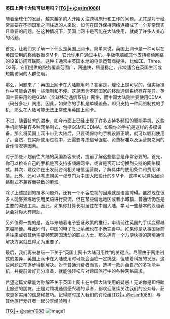 **英国上网卡大陆可以用吗？[[TG💪+ @esim1088](https://t.me/s/esim1088)]**

随着全球化的发展，越来越多的人开始关注跨境旅行和工作的问题。尤其是对于经常需要在不同国家之间往返的人来说，如何在国外保持网络连接成了一个非常现实且重要的问题。在这种情况下，英国上网卡是否能在大陆使用，就成了许多人关心的话题。

首先，让我们来了解一下什么是英国上网卡。简单来说，英国上网卡是一种可以在英国使用的移动数据SIM卡，它允许用户通过手机、平板电脑或其他支持移动网络的设备访问互联网。这种卡通常由英国本地的电信运营商提供，比如EE、Three、O2等，它们提供的服务覆盖范围广，网速快，质量稳定，非常适合在英国生活或短期访问的人群使用。

那么，问题来了：英国上网卡在大陆能用吗？答案是，理论上是可以的，但实际操作中可能会遇到一些限制和不便。这是因为不同国家的移动通信系统存在差异。英国主要采用的是GSM（全球移动通信系统）网络，而中国大陆则主要使用CDMA（码分多址）网络。因此，如果你的手机是单模设备，即只支持一种网络制式的手机，那么在大陆可能无法正常使用英国上网卡。

不过，随着技术的进步，如今市面上已经出现了许多支持多频段的智能手机，这些手机能够兼容多种网络制式，包括GSM和CDMA。如果你的手机是这样的多模设备，那么将英国上网卡带到大陆后，只要确保你的手机设置正确，就可以顺利使用了。当然，在实际使用过程中，还需要考虑信号强度、资费标准以及运营商之间的合作情况等因素。

对于那些计划前往大陆的英国游客来说，提前了解这些信息是非常必要的。首先，你可以检查自己的手机是否支持多频段网络，或者是否可以切换到支持的网络模式。其次，建议你在出发前咨询相关电信运营商，了解具体的使用条件和费用详情。此外，还可以考虑购买一张专门为中国大陆设计的SIM卡，这样可以避免因网络制式不兼容而导致的麻烦。

除了上述提到的技术问题外，还有一个不容忽视的因素就是语言障碍。虽然现在很多人能够熟练地使用英语进行交流，但在某些偏远地区或者小城镇，普通话仍然是主要的沟通工具。因此，如果你打算长期居住在中国大陆，学习一些基本的汉语表达会对你大有帮助。

另外值得一提的是，近年来随着电子签证政策的推行，申请前往英国的手续变得越来越简便。与此同时，中国的电子签证系统也在不断完善中。如果你是从事国际商务往来或者其他需要频繁跨国活动的职业人士，那么拥有一个方便快捷的跨境通信解决方案就显得尤为重要了。

最后，我们再来总结一下关于“英国上网卡大陆可用性”的关键点。尽管由于网络制式的差异，英国上网卡在大陆使用时可能会面临一定挑战，但随着科技的发展，这些问题正在逐步得到解决。对于普通消费者而言，选择一款适合自己的多功能手机，并提前做好充分准备，就能够轻松应对跨国旅行中的各种网络需求。

希望这篇文章能为你解答关于英国上网卡在中国大陆使用的疑惑！无论你是即将踏上旅途的朋友，还是对跨境通信感兴趣的读者，都欢迎继续关注我们的公众号，获取更多实用的信息和技巧。记得随时加入我们的讨论组[[TG💪+ @esim1088](https://t.me/s/esim1088)]，与其他旅行爱好者一起分享经验哦！

[[TG💪+ @esim1088](https://t.me/s/esim1088) ![Image](https://i.postimg.cc/4NQfJmqS/Snipaste-2025-05-13-00-14-12.png)]